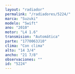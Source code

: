 ```yaml
---
layout: "radiador"
permalink: "/radiadores/5224/"
marca: "Suzuki"
modelo: "Swift"
ano: "2010"
motor: "L4 1.6"
transmision: "Automática"
parte: "1770063J10"
clima: "Con clima"
alto: "14 3/4"
ancho: "21 7/8"
observaciones: ""
id: "5224"
---
```


